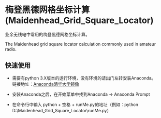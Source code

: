 # 梅登黑德网格坐标计算(Maidenhead_Grid_Square_Locator)

业余无线电中常用的梅登黑德网格坐标计算。

The Maidenhead grid square locator calculation commonly used in amateur radio.

## 快速使用

- 需要有python 3.X版本的运行环境，没有环境的请出门左转安装Anaconda。链接地址：[Anaconda清华大学镜像](https://mirrors.tuna.tsinghua.edu.cn/anaconda/archive/)

- 安装Anaconda之后，在开始菜单中找到Anaconda -> Anaconda Prompt

- 在命令行中输入 python + 空格 + runMe.py的地址（例如：python D:\Maidenhead_Grid_Square_Locator\runMe.py）
